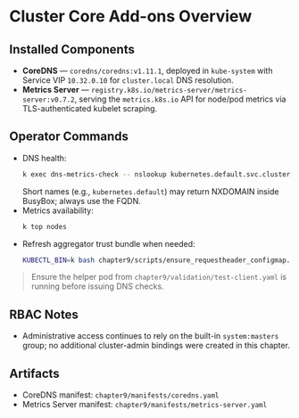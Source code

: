 # Cluster Core Add-ons Overview

## Installed Components
- **CoreDNS** — `coredns/coredns:v1.11.1`, deployed in `kube-system` with Service VIP `10.32.0.10` for `cluster.local` DNS resolution.
- **Metrics Server** — `registry.k8s.io/metrics-server/metrics-server:v0.7.2`, serving the `metrics.k8s.io` API for node/pod metrics via TLS-authenticated kubelet scraping.

## Operator Commands
- DNS health:
  ```bash
  k exec dns-metrics-check -- nslookup kubernetes.default.svc.cluster.local
  ```
  Short names (e.g., `kubernetes.default`) may return NXDOMAIN inside BusyBox; always use the FQDN.
- Metrics availability:
  ```bash
  k top nodes
  ```
- Refresh aggregator trust bundle when needed:
  ```bash
  KUBECTL_BIN=k bash chapter9/scripts/ensure_requestheader_configmap.sh
  ```

> Ensure the helper pod from `chapter9/validation/test-client.yaml` is running before issuing DNS checks.

## RBAC Notes
- Administrative access continues to rely on the built-in `system:masters` group; no additional cluster-admin bindings were created in this chapter.

## Artifacts
- CoreDNS manifest: `chapter9/manifests/coredns.yaml`
- Metrics Server manifest: `chapter9/manifests/metrics-server.yaml`
